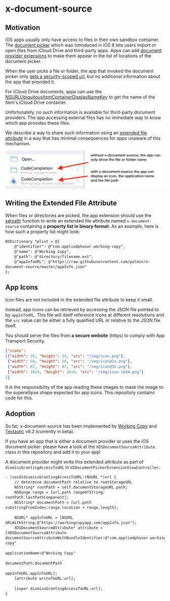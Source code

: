 # x-document-source

## Motivation

iOS apps usually only have access to files in their own sandbox container. The [document picker](https://developer.apple.com/library/ios/documentation/FileManagement/Conceptual/DocumentPickerProgrammingGuide/Introduction/Introduction.html) which was introduced in iOS 8 lets users import or open files from iCloud Drive and third-party apps. Apps can add  [document provider extensions](https://developer.apple.com/library/prerelease/content/documentation/General/Conceptual/ExtensibilityPG/FileProvider.html) to make them appear in the list of locations of the document picker.

When the user picks a file or folder, the app that invoked the document picker only [gets a security-scoped url](https://developer.apple.com/library/ios/documentation/UIKit/Reference/UIDocumentPickerDelegate/index.html#//apple_ref/occ/intfm/UIDocumentPickerDelegate/documentPicker:didPickDocumentAtURL:), but no additional information about the app that provided it.

For iCloud Drive documents, apps can use the [NSURLUbiquitousItemContainerDisplayNameKey](https://developer.apple.com/reference/foundation/nsurlubiquitousitemcontainerdisplaynamekey?language=objc) to get the name of the item's iCloud Drive container.

Unfortunately, no such information is available for third-party document providers. The app accessing external files has no immediate way to know which app provides these files.

We describe a way to share such information using an [extended file attribute](https://en.m.wikipedia.org/wiki/Extended_file_attributes) in a way that has minimal consequences for apps unaware of this mechanism. 

<img src="screenshot.png" alt="" width="650" />

## Writing the Extended File Attribute

When files or directories are picked, the app extension should use the [setxattr](https://developer.apple.com/legacy/library/documentation/Darwin/Reference/ManPages/man2/setxattr.2.html) function to write an extended file attribute named `x-document-source` containing a **property list in binary format**. As an example, here is how such a property list might look:

```objc
NSDictionary *plist = @{
    @"identifier": @"com.appliedphasor.working-copy",
    @"name": @"Working Copy",
    @"path": @"directory/filename.ext",
    @"appInfoURL": @"https://raw.githubusercontent.com/palmin/x-document-source/master/appInfo.json"
};
```


## App Icons

Icon files are not included in the extended file attribute to keep it small.

Instead, app icons can be retrieved by accessing the JSON file pointed to by `appInfoURL`. This file will itself reference icons at different resolutions and the `src` value can be either a fully qualified URL or relative to the JSON file itself.

You should serve the files from **a secure website** (https) to comply with App Transport Security.

```json
{"icons":
[{"width": 29, "height": 29, "src": "/img/icon.png"},
 {"width": 58, "height": 58, "src": "/img/icon@2x.png"},
 {"width": 87, "height": 87, "src": "/img/icon@3x.png"},
 {"width": 1024, "height": 1024, "src": "/img/icon-1024.png"}
]}
```

It is the responsibility of the app reading these images to mask the image to the superellipse shape expected for app icons. This repository contains code for this. 

## Adoption

So far, x-document-source has been implemented by [Working Copy](https://workingcopyapp.com) and [Textastic](https://www.textasticapp.com) v6.2 (currently in beta). 

If you have an app that is either a document provider or uses the iOS document picker: please have a look at the `XDSDocumentSourceAttribute` class in this repository and add it to your app!

A document provider might write this extended attribute as part of `dismissGrantingAccessToURL` in `UIDocumentPickerExtensionViewController`:
```objc
- (void)dismissGrantingAccessToURL:(NSURL *)url {
    // determine documentPath relative to rootStorageURL
    NSString* rootPath = self.documentStorageURL.path;
    NSRange range = [url.path rangeOfString: rootPath.lastPathComponent];
    NSString* documentPath = [url.path substringFromIndex:range.location + range.length];

    NSURL* appInfoURL = [NSURL URLWithString:@"https://workingcopyapp.com/appInfo.json"];
    XDSDocumentSourceAttribute* attribute = [XDSDocumentSourceAttribute documentSourceAttributeWithBundleIdentifier:@"com.appliedphasor.working-copy"
                                                                                                    applicationName:@"Working Copy"
                                                                                                       documentPath:documentPath
                                                                                                         appInfoURL:appInfoURL];
    [attribute writeToURL:url];

    [super dismissGrantingAccessToURL:url];
}
```